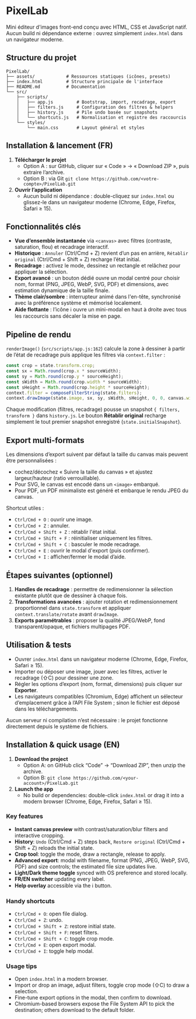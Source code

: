 # PixelLab

Mini éditeur d'images front-end conçu avec HTML, CSS et JavaScript natif. Aucun build ni dépendance externe : ouvrez simplement `index.html` dans un navigateur moderne.

## Structure du projet

```
PixelLab/
├── assets/            # Ressources statiques (icônes, presets)
├── index.html         # Structure principale de l'interface
├── README.md          # Documentation
└── src/
    ├── scripts/
    │   ├── app.js         # Bootstrap, import, recadrage, export
    │   ├── filters.js     # Configuration des filtres & helpers
    │   ├── history.js     # Pile undo basée sur snapshots
    │   └── shortcuts.js   # Normalisation et registre des raccourcis
    └── styles/
        └── main.css       # Layout général et styles
```

## Installation & lancement (FR)

1. **Télécharger le projet**
   - Option A : sur GitHub, cliquer sur « Code » → « Download ZIP », puis extraire l’archive.
   - Option B : via Git `git clone https://github.com/<votre-compte>/PixelLab.git`
2. **Ouvrir l’application**
   - Aucun build ni dépendance : double-cliquez sur `index.html` ou glissez-le dans un navigateur moderne (Chrome, Edge, Firefox, Safari ≥ 15).

## Fonctionnalités clés

- **Vue d’ensemble instantanée** via `<canvas>` avec filtres (contraste, saturation, flou) et recadrage interactif.
- **Historique** : `Annuler` (Ctrl/Cmd + Z) revient d’un pas en arrière, `Rétablir original` (Ctrl/Cmd + Shift + Z) recharge l’état initial.
- **Recadrage** : activez le mode, dessinez un rectangle et relâchez pour appliquer la sélection.
- **Export avancé** : un bouton dédié ouvre un modal centré pour choisir nom, format (PNG, JPEG, WebP, SVG, PDF) et dimensions, avec estimation dynamique de la taille finale.
- **Thème clair/sombre** : interrupteur animé dans l'en-tête, synchronisé avec la préférence système et mémorisé localement.
- **Aide flottante** : l’icône ℹ️ ouvre un mini-modal en haut à droite avec tous les raccourcis sans décaler la mise en page.

## Pipeline de rendu

`renderImage()` (`src/scripts/app.js:162`) calcule la zone à dessiner à partir de l’état de recadrage puis applique les filtres via `context.filter` :

```js
const crop = state.transform.crop;
const sx = Math.round(crop.x * sourceWidth);
const sy = Math.round(crop.y * sourceHeight);
const sWidth = Math.round(crop.width * sourceWidth);
const sHeight = Math.round(crop.height * sourceHeight);
context.filter = composeFilterString(state.filters);
context.drawImage(state.image, sx, sy, sWidth, sHeight, 0, 0, canvas.width, canvas.height);
```

Chaque modification (filtres, recadrage) pousse un snapshot `{ filters, transform }` dans `history.js`. Le bouton **Rétablir original** recharge simplement le tout premier snapshot enregistré (`state.initialSnapshot`).

## Export multi-formats

Les dimensions d’export suivent par défaut la taille du canvas mais peuvent être personnalisées : 
- cochez/décochez « Suivre la taille du canvas » et ajustez largeur/hauteur (ratio verrouillable).
- Pour SVG, le canvas est encodé dans un `<image>` embarqué.
- Pour PDF, un PDF minimaliste est généré et embarque le rendu JPEG du canvas.

Shortcut utiles :

- `Ctrl/Cmd + O` : ouvrir une image.
- `Ctrl/Cmd + Z` : annuler.
- `Ctrl/Cmd + Shift + Z` : rétablir l'état initial.
- `Ctrl/Cmd + Shift + F` : réinitialiser uniquement les filtres.
- `Ctrl/Cmd + Shift + C` : basculer le mode recadrage.
- `Ctrl/Cmd + E` : ouvrir le modal d'export (puis confirmer).
- `Ctrl/Cmd + I` : afficher/fermer le modal d’aide.

## Étapes suivantes (optionnel)

1. **Handles de recadrage** : permettre de redimensionner la sélection existante plutôt que de dessiner à chaque fois.
2. **Transformations avancées** : ajouter rotation et redimensionnement proportionnel dans `state.transform` et appliquer `context.translate/rotate` avant `drawImage`.
3. **Exports paramétrables** : proposer la qualité JPEG/WebP, fond transparent/opaque, et fichiers multipages PDF.

## Utilisation & tests

- Ouvrer `index.html` dans un navigateur moderne (Chrome, Edge, Firefox, Safari ≥ 15).
- Importer ou déposer une image, jouer avec les filtres, activer le recadrage (⇧C) pour dessiner une zone.
- Régler les options d’export (nom, format, dimensions) puis cliquer sur **Exporter**.
- Les navigateurs compatibles (Chromium, Edge) affichent un sélecteur d’emplacement grâce à l’API File System ; sinon le fichier est déposé dans les téléchargements.

Aucun serveur ni compilation n’est nécessaire : le projet fonctionne directement depuis le système de fichiers.

## Installation & quick usage (EN)

1. **Download the project**
   - Option A: on GitHub click “Code” → “Download ZIP”, then unzip the archive.
   - Option B: `git clone https://github.com/<your-account>/PixelLab.git`
2. **Launch the app**
   - No build or dependencies: double-click `index.html` or drag it into a modern browser (Chrome, Edge, Firefox, Safari ≥ 15).

### Key features

- **Instant canvas preview** with contrast/saturation/blur filters and interactive cropping.
- **History**: `Undo` (Ctrl/Cmd + Z) steps back, `Restore original` (Ctrl/Cmd + Shift + Z) reloads the initial state.
- **Crop tool**: toggle the mode, draw a rectangle, release to apply.
- **Advanced export**: modal with filename, format (PNG, JPEG, WebP, SVG, PDF) and size controls; the estimated file size updates live.
- **Light/Dark theme toggle** synced with OS preference and stored locally.
- **FR/EN switcher** updating every label.
- **Help overlay** accessible via the ℹ️ button.

### Handy shortcuts

- `Ctrl/Cmd + O`: open file dialog.
- `Ctrl/Cmd + Z`: undo.
- `Ctrl/Cmd + Shift + Z`: restore initial state.
- `Ctrl/Cmd + Shift + F`: reset filters.
- `Ctrl/Cmd + Shift + C`: toggle crop mode.
- `Ctrl/Cmd + E`: open export modal.
- `Ctrl/Cmd + I`: toggle help modal.

### Usage tips

- Open `index.html` in a modern browser.
- Import or drop an image, adjust filters, toggle crop mode (⇧C) to draw a selection.
- Fine-tune export options in the modal, then confirm to download.
- Chromium-based browsers expose the File System API to pick the destination; others download to the default folder.
